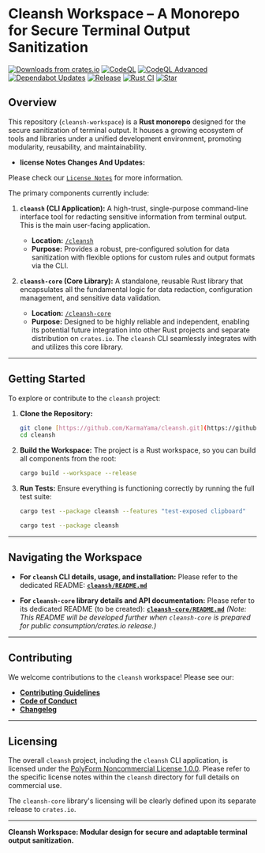 # Cleansh Workspace – A Monorepo for Secure Terminal Output Sanitization

[![Downloads from crates.io](https://img.shields.io/crates/d/cleansh.svg?style=for-the-badge&labelColor=334155&color=4FC3F7)](https://crates.io/crates/cleansh) [![CodeQL](https://github.com/KarmaYama/cleansh/actions/workflows/github-code-scanning/codeql/badge.svg)](https://github.com/KarmaYama/cleansh/actions/workflows/github-code-scanning/codeql) [![CodeQL Advanced](https://github.com/KarmaYama/cleansh/actions/workflows/codeql.yml/badge.svg)](https://github.com/KarmaYama/cleansh/actions/workflows/codeql.yml) [![Dependabot Updates](https://github.com/KarmaYama/cleansh/actions/workflows/dependabot/dependabot-updates/badge.svg)](https://github.com/KarmaYama/cleansh/actions/workflows/dependabot/dependabot-updates) [![Release](https://github.com/KarmaYama/cleansh/actions/workflows/release.yml/badge.svg)](https://github.com/KarmaYama/cleansh/actions/workflows/release.yml) [![Rust CI](https://github.com/KarmaYama/cleansh/actions/workflows/rust.yml/badge.svg)](https://github.com/KarmaYama/cleansh/actions/workflows/rust.yml) [![Star](https://img.shields.io/github/stars/KarmaYama/cleansh.svg?style=social)](https://github.com/KarmaYama/cleansh/stargazers)


## Overview

This repository (`cleansh-workspace`) is a **Rust monorepo** designed for the secure sanitization of terminal output. It houses a growing ecosystem of tools and libraries under a unified development environment, promoting modularity, reusability, and maintainability.

* **license Notes Changes And Updates:** 

Please check our  [`License Notes`](./cleansh/LICENSE_NOTES.md) for more information.

The primary components currently include:

1.  **`cleansh` (CLI Application):** A high-trust, single-purpose command-line interface tool for redacting sensitive information from terminal output. This is the main user-facing application.
    * **Location:** [`/cleansh`](./cleansh/README.md)
    * **Purpose:** Provides a robust, pre-configured solution for data sanitization with flexible options for custom rules and output formats via the CLI.

2.  **`cleansh-core` (Core Library):** A standalone, reusable Rust library that encapsulates all the fundamental logic for data redaction, configuration management, and sensitive data validation.
    * **Location:** [`/cleansh-core`](./cleansh-core/README.md)
    * **Purpose:** Designed to be highly reliable and independent, enabling its potential future integration into other Rust projects and separate distribution on `crates.io`. The `cleansh` CLI seamlessly integrates with and utilizes this core library.

---

## Getting Started

To explore or contribute to the `cleansh` project:

1.  **Clone the Repository:**
    ```bash
    git clone [https://github.com/KarmaYama/cleansh.git](https://github.com/KarmaYama/cleansh.git)
    cd cleansh 
    ```

2.  **Build the Workspace:**
    The project is a Rust workspace, so you can build all components from the root:
    ```bash
    cargo build --workspace --release
    ```

3.  **Run Tests:**
    Ensure everything is functioning correctly by running the full test suite:
    ```bash
    cargo test --package cleansh --features "test-exposed clipboard"
    ```
    ```bash
    cargo test --package cleansh 
    ```

---

## Navigating the Workspace

* **For `cleansh` CLI details, usage, and installation:**
    Please refer to the dedicated README: **[`cleansh/README.md`](./cleansh/README.md)**

* **For `cleansh-core` library details and API documentation:**
    Please refer to its dedicated README (to be created): **[`cleansh-core/README.md`](./cleansh-core/README.md)**
    *(Note: This README will be developed further when `cleansh-core` is prepared for public consumption/crates.io release.)*

---

## Contributing

We welcome contributions to the `cleansh` workspace! Please see our:

* **[Contributing Guidelines](/cleansh/CONTRIBUTING.md)**
* **[Code of Conduct](/cleansh/CODE_OF_CONDUCT.md)**
* **[Changelog](/cleansh/CHANGELOG.md)**

---

## Licensing

The overall `cleansh` project, including the `cleansh` CLI application, is licensed under the [PolyForm Noncommercial License 1.0.0](https://polyformproject.org/licenses/noncommercial/1.0.0/). Please refer to the specific license notes within the `cleansh` directory for full details on commercial use.

The `cleansh-core` library's licensing will be clearly defined upon its separate release to `crates.io`.

---

**Cleansh Workspace: Modular design for secure and adaptable terminal output sanitization.**
